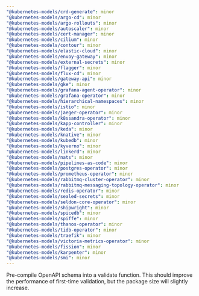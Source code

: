 ```yaml
---
"@kubernetes-models/crd-generate": minor
"@kubernetes-models/argo-cd": minor
"@kubernetes-models/argo-rollouts": minor
"@kubernetes-models/autoscaler": minor
"@kubernetes-models/cert-manager": minor
"@kubernetes-models/cilium": minor
"@kubernetes-models/contour": minor
"@kubernetes-models/elastic-cloud": minor
"@kubernetes-models/envoy-gateway": minor
"@kubernetes-models/external-secrets": minor
"@kubernetes-models/flagger": minor
"@kubernetes-models/flux-cd": minor
"@kubernetes-models/gateway-api": minor
"@kubernetes-models/gke": minor
"@kubernetes-models/grafana-agent-operator": minor
"@kubernetes-models/grafana-operator": minor
"@kubernetes-models/hierarchical-namespaces": minor
"@kubernetes-models/istio": minor
"@kubernetes-models/jaeger-operator": minor
"@kubernetes-models/k8ssandra-operator": minor
"@kubernetes-models/kapp-controller": minor
"@kubernetes-models/keda": minor
"@kubernetes-models/knative": minor
"@kubernetes-models/kubedb": minor
"@kubernetes-models/kyverno": minor
"@kubernetes-models/linkerd": minor
"@kubernetes-models/nats": minor
"@kubernetes-models/pipelines-as-code": minor
"@kubernetes-models/postgres-operator": minor
"@kubernetes-models/prometheus-operator": minor
"@kubernetes-models/rabbitmq-cluster-operator": minor
"@kubernetes-models/rabbitmq-messaging-topology-operator": minor
"@kubernetes-models/redis-operator": minor
"@kubernetes-models/sealed-secrets": minor
"@kubernetes-models/seldon-core-operator": minor
"@kubernetes-models/shipwright": minor
"@kubernetes-models/spicedb": minor
"@kubernetes-models/spiffe": minor
"@kubernetes-models/thanos-operator": minor
"@kubernetes-models/tidb-operator": minor
"@kubernetes-models/traefik": minor
"@kubernetes-models/victoria-metrics-operator": minor
"@kubernetes-models/fission": minor
"@kubernetes-models/karpenter": minor
"@kubernetes-models/smi": minor
---
```


Pre-compile OpenAPI schema into a validate function. This should improve the performance of first-time validation, but the package size will slightly increase.
